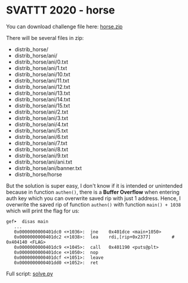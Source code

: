 # SVATTT 2020 - horse

You can download challenge file here: [horse.zip](horse.zip)

There will be several files in zip:
- distrib_horse/
- distrib_horse/ani/
- distrib_horse/ani/0.txt
- distrib_horse/ani/1.txt
- distrib_horse/ani/10.txt
- distrib_horse/ani/11.txt
- distrib_horse/ani/12.txt
- distrib_horse/ani/13.txt
- distrib_horse/ani/14.txt
- distrib_horse/ani/15.txt
- distrib_horse/ani/2.txt
- distrib_horse/ani/3.txt
- distrib_horse/ani/4.txt
- distrib_horse/ani/5.txt
- distrib_horse/ani/6.txt
- distrib_horse/ani/7.txt
- distrib_horse/ani/8.txt
- distrib_horse/ani/9.txt
- distrib_horse/ani/ani.txt
- distrib_horse/ani/banner.txt
- distrib_horse/horse

But the solution is super easy, I don't know if it is intended or unintended because in function `authen()`, there is a **Buffer Overflow** when entering auth key which you can overwrite saved rip with just 1 address. Hence, I overwrite the saved rip of function `authen()` with function `main() + 1038` which will print the flag for us:

```gdb
gef➤  disas main
   ...
   0x0000000000401dc0 <+1036>:	jne    0x401dce <main+1050>
   0x0000000000401dc2 <+1038>:	lea    rdi,[rip+0x2377]        # 0x404140 <FLAG>
   0x0000000000401dc9 <+1045>:	call   0x401190 <puts@plt>
   0x0000000000401dce <+1050>:	nop
   0x0000000000401dcf <+1051>:	leave  
   0x0000000000401dd0 <+1052>:	ret
```

Full script: [solve.py](solve.py)
